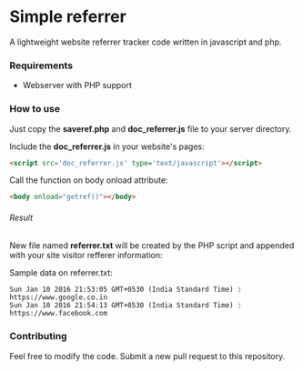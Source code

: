 # Simple referrer
A lightweight website referrer tracker code written in javascript and php.

### Requirements
- Webserver with PHP support

### How to use
Just copy the **saveref.php** and **doc_referrer.js** file to your server directory.

Include the **doc_referrer.js** in your website's pages:
```html
<script src='doc_referrer.js' type='text/javascript'></script>
```

Call the function on body onload attribute:

```html
<body onload="getref()"></body>
```

###### Result
New file named **referrer.txt** will be created by the PHP script and appended with your site visitor refferer information:

Sample data on referrer.txt:
```
Sun Jan 10 2016 21:53:05 GMT+0530 (India Standard Time) : https://www.google.co.in
Sun Jan 10 2016 21:54:13 GMT+0530 (India Standard Time) : https://www.facebook.com
```


### Contributing
Feel free to modify the code. Submit a new pull request to this repository.
